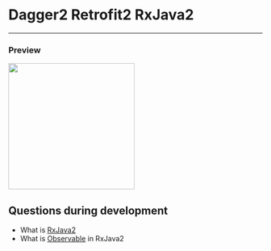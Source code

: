 # Dagger2 Retrofit2 RxJava2
---
### Preview

<img src="art/app.gif" width="250px" />

## Questions during development

- What is [RxJava2](https://proandroiddev.com/exploring-rxjava-in-android-e52ed7ef32e2)
- What is [Observable](https://github.com/ReactiveX/RxJava/wiki/Observable) in RxJava2
